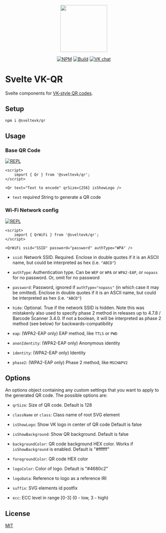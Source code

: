 <div align="center">

[<img width="150" height="150" src="https://pp.userapi.com/c851220/v851220335/125ec2/RB-gm_NGv9c.jpg">](https://github.com/sveltevk/qr)

[![NPM][npm]][npm-url]
[![Build][build]][build-badge]
[![VK chat][chat]][chat-url]

</div>

# Svelte VK-QR

Svelte components for [VK-style QR codes](https://github.com/VKCOM/vk-qr).

## Setup

```sh
npm i @sveltevk/qr
```

## Usage

### Base QR Code

[![REPL][repl]](https://svelte.dev/repl/c9c47222228d42dba7847c0e2ea036ec)

```svelte
<script>
    import { Qr } from '@sveltevk/qr';
</script>

<Qr text="Text to encode" qrSize={256} isShowLogo />
```

- `text` _required_
  String to generate a QR code

### Wi-Fi Network config

[![REPL][repl]](https://svelte.dev/repl/531687b55e14497fbd88bfb151d40769)

```svelte
<script>
    import { QrWiFi } from '@sveltevk/qr';
</script>

<QrWiFi ssid="SSID" password="password" authType="WPA" />
```

- `ssid`: Network SSID. Required. Enclose in double quotes if it is an ASCII
  name, but could be interpreted as hex (i.e. `"ABCD"`)

- `authType`: Authentication type. Can be `WEP` or `WPA` or `WPA2-EAP`, or
  `nopass` for no password. Or, omit for no password

- `password`: Password, ignored if `authType="nopass"` (in which case it may be
  omitted). Enclose in double quotes if it is an ASCII name, but could be
  interpreted as hex (i.e. `"ABCD"`)

- `hide`: Optional. True if the network SSID is hidden. Note this was
  mistakenly also used to specify phase 2 method in releases up to 4.7.8 /
  Barcode Scanner 3.4.0. If not a boolean, it will be interpreted as phase 2
  method (see below) for backwards-compatibility

- `eap`: (WPA2-EAP only) EAP method, like `TTLS` or `PWD`

- `anonIdentity`: (WPA2-EAP only) Anonymous identity

- `identity`: (WPA2-EAP only) Identity

- `phase2`: (WPA2-EAP only) Phase 2 method, like `MSCHAPV2`

## Options

An options object containing any custom settings that you want to apply to the
generated QR code. The possible options are:

- `qrSize`: Size of QR code.
  Default is 128

- `className` or `class`: Class name of root SVG element

- `isShowLogo`: Show VK logo in center of QR code
  Default is false

- `isShowBackground`: Show QR background. Default is false

- `backgroundColor`: QR code background HEX color. Works if `isShowBackground`
  is enabled. Default is "#ffffff"

- `foregroundColor`: QR code HEX color

- `logoColor`: Color of logo. Default is "#4680c2"

- `logoData`: Reference to logo as a reference IRI

- `suffix`: SVG elements id postfix

- `ecc`: ECC level in range [0-3] (0 - low, 3 - high)

## License

[MIT](LICENSE)

[npm]: https://img.shields.io/npm/v/@sveltevk/qr.svg?color=blue
[npm-url]: https://npmjs.com/package/@sveltevk/qr
[build]: https://travis-ci.com/sveltevk/qr.svg?branch=master
[build-badge]: https://travis-ci.com/sveltevk/qr
[chat]: https://img.shields.io/badge/VK%20chat-%234a76a8.svg?logo=VK&logoColor=white
[chat-url]: https://vk.me/join/AJQ1d6Or8Q00Y_CSOESfbqGt
[repl]: https://img.shields.io/badge/svelte-REPL-red?logo=svelte&logoColor=white&style=flat-square
